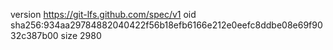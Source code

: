 version https://git-lfs.github.com/spec/v1
oid sha256:934aa29784882040422f56b18efb6166e212e0eefc8ddbe08e69f9032c387b00
size 2980
